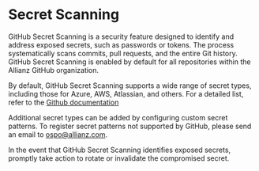 # Secret Scanning

GitHub Secret Scanning is a security feature designed to identify and address exposed secrets, such as passwords or tokens. The process systematically scans commits, pull requests, and the entire Git history. GitHub Secret Scanning is enabled by default for all repositories within the Allianz GitHub organization.

By default, GitHub Secret Scanning supports a wide range of secret types, including those for Azure, AWS, Atlassian, and others. For a detailed list, refer to the [Github documentation](https://docs.github.com/en/code-security/secret-scanning/secret-scanning-patterns#supported-secrets)

Additional secret types can be added by configuring custom secret patterns. To register secret patterns not supported by GitHub, please send an email to [ospo@allianz.com](mailto:ospo@allianz.com).

In the event that GitHub Secret Scanning identifies exposed secrets, promptly take action to rotate or invalidate the compromised secret.